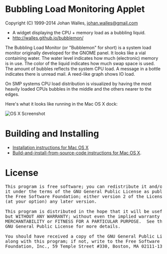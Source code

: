 # Bubbling Load Monitoring Applet
Copyright (C) 1999-2014 Johan Walles, johan.walles@gmail.com

- A widget displaying the CPU + memory load as a bubbling liquid.
- http://walles.github.io/bubblemon/

The Bubbling Load Monitor (or "Bubblemon" for short) is a system load
monitor originally developed for the GNOME panel. It looks like a vial
containing water. The water level indicates how much (electronic)
memory is in use. The color of the liquid indicates how much swap
space is used. The amount of bubbles reflects the system CPU load. A
message in a bottle indicates there is unread mail. A reed-like graph
shows IO load.

On SMP systems CPU load distribution is visualized by having the most
heavily loaded CPUs bubbles in the middle and the others nearer to the
edges.

Here's what it looks like running in the Mac OS X dock:

![OS X Screenshot](https://raw.githubusercontent.com/walles/bubblemon/master/pixmaps/screenshot-osx.png)

# Building and Installing
* [Installation instructions for Mac OS X](https://walles.github.io/bubblemon/)
* [Build-and-install-from-source-code instructions for Mac OS X](https://github.com/walles/bubblemon/blob/master/osx/INSTALL.txt).

# License
<pre>
This program is free software; you can redistribute it and/or modify
it under the terms of the GNU General Public License as published by
the Free Software Foundation; either version 2 of the License, or
(at your option) any later version.

This program is distributed in the hope that it will be useful,
but WITHOUT ANY WARRANTY; without even the implied warranty of
MERCHANTABILITY or FITNESS FOR A PARTICULAR PURPOSE.  See the
GNU General Public License for more details.

You should have received a copy of the GNU General Public License
along with this program; if not, write to the Free Software
Foundation, Inc., 59 Temple Street #330, Boston, MA 02111-1307, USA.
</pre>
